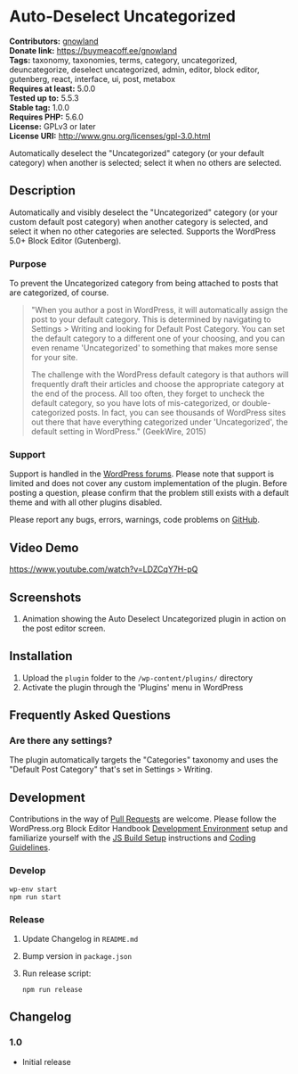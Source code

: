 # Auto-Deselect Uncategorized #
**Contributors:** [gnowland](https://profiles.wordpress.org/gnowland)  
**Donate link:** https://buymeacoff.ee/gnowland  
**Tags:** taxonomy, taxonomies, terms, category, uncategorized, deuncategorize, deselect uncategorized, admin, editor, block editor, gutenberg, react, interface, ui, post, metabox  
**Requires at least:** 5.0.0  
**Tested up to:** 5.5.3  
**Stable tag:** 1.0.0  
**Requires PHP:** 5.6.0  
**License:** GPLv3 or later  
**License URI:** http://www.gnu.org/licenses/gpl-3.0.html  

Automatically deselect the "Uncategorized" category (or your default category) when another is selected; select it when no others are selected.
## Description ##

Automatically and visibly deselect the "Uncategorized" category (or your custom default post category) when another category is selected, and select it when no other categories are selected. Supports the WordPress 5.0+ Block Editor (Gutenberg).

### Purpose ###

To prevent the Uncategorized category from being attached to posts that are categorized, of course.

> "When you author a post in WordPress, it will automatically assign the post to your default category. This is determined by navigating to Settings > Writing and looking for Default Post Category. You can set the default category to a different one of your choosing, and you can even rename 'Uncategorized' to something that makes more sense for your site.
>
> The challenge with the WordPress default category is that authors will frequently draft their articles and choose the appropriate category at the end of the process. All too often, they forget to uncheck the default category, so you have lots of mis-categorized, or double-categorized posts. In fact, you can see thousands of WordPress sites out there that have everything categorized under 'Uncategorized', the default setting in WordPress." (GeekWire, 2015)

### Support ###

Support is handled in the [WordPress forums](http://wordpress.org/support/plugin/auto-deselect-uncategorized). Please note that support is limited and does not cover any custom implementation of the plugin. Before posting a question, please confirm that the problem still exists with a default theme and with all other plugins disabled.

Please report any bugs, errors, warnings, code problems on [GitHub](https://github.com/gnowland/auto-deselect-uncategorized/issues).

## Video Demo ##

https://www.youtube.com/watch?v=LDZCqY7H-pQ

## Screenshots ##

1. Animation showing the Auto Deselect Uncategorized plugin in action on the post editor screen.

## Installation ##

1. Upload the `plugin` folder to the `/wp-content/plugins/` directory
2. Activate the plugin through the 'Plugins' menu in WordPress

## Frequently Asked Questions ##

### Are there any settings? ###

The plugin automatically targets the "Categories" taxonomy and uses the "Default Post Category" that's set in Settings > Writing.

## Development ##

Contributions in the way of [Pull Requests](https://github.com/gnowland/auto-deselect-uncategorized/pulls) are welcome. Please follow the WordPress.org Block Editor Handbook [Development Environment](https://developer.wordpress.org/block-editor/tutorials/devenv/) setup and familiarize yourself with the [JS Build Setup](https://developer.wordpress.org/block-editor/tutorials/javascript/js-build-setup/) instructions and [Coding Guidelines](https://developer.wordpress.org/block-editor/contributors/develop/coding-guidelines/).

### Develop ###

```shell
wp-env start
npm run start
```

### Release ###

1. Update Changelog in `README.md`
2. Bump version in `package.json`
3. Run release script:

   ```shell
   npm run release
   ```

## Changelog ##

### 1.0 ###
* Initial release

